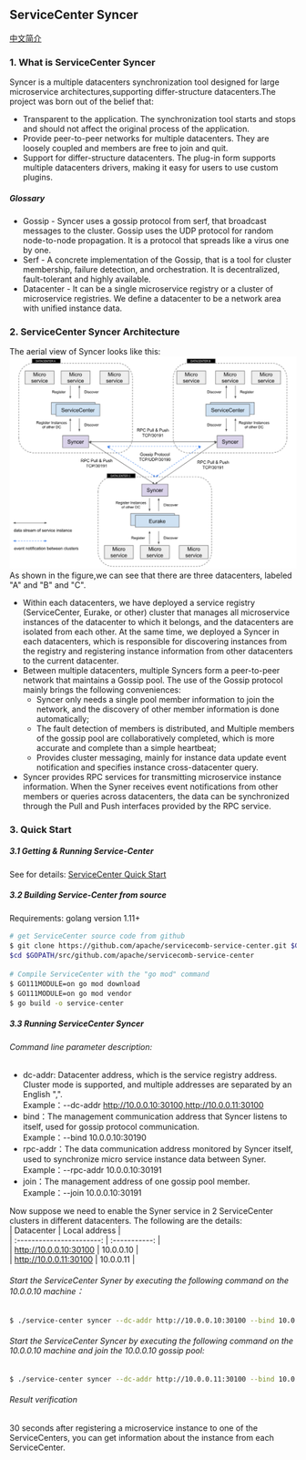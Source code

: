 ServiceCenter Syncer
-------
[中文简介](./README-ZH.md)

### 1. What is ServiceCenter Syncer  
Syncer is a multiple datacenters synchronization tool designed for large microservice architectures,supporting differ-structure datacenters.The project was born out of the belief that:  
- Transparent to the application. The synchronization tool starts and stops and should not affect the original process of the application.  
- Provide peer-to-peer networks for multiple datacenters. They are loosely coupled and members are free to join and quit.  
- Support for differ-structure datacenters. The plug-in form supports multiple datacenters drivers, making it easy for users to use custom plugins.

##### Glossary 
- Gossip - Syncer  uses a gossip protocol from serf, that broadcast messages to the cluster. Gossip uses the UDP protocol for random node-to-node propagation. It is a protocol that spreads like a virus one by one.  
- Serf - A concrete implementation of the Gossip, that  is a tool for cluster membership, failure detection, and orchestration. It is decentralized, fault-tolerant and highly available. 
- Datacenter - It can be a single microservice registry or a cluster of microservice registries. We define a datacenter to be a network area with unified instance data.

### 2. ServiceCenter Syncer Architecture
The aerial view of Syncer looks like this:  
![image](./images/SyncerArchitecture.png?raw=true)  
As shown in the figure,we can see that there are three datacenters, labeled "A" and "B" and "C". 
- Within each datacenters, we have deployed a service registry (ServiceCenter, Eurake, or other) cluster that manages all microservice instances of the datacenter to which it belongs, and the datacenters are isolated from each other. At the same time, we deployed a Syncer in each datacenters, which is responsible for discovering instances from the registry and registering instance information from other datacenters to the current datacenter.
- Between multiple datacenters, multiple Syncers form a peer-to-peer network that maintains a Gossip pool. The use of the Gossip protocol mainly brings the following conveniences:
   - Syncer only needs a single pool member information to join the network, and the discovery of other member information is done automatically;  
   - The fault detection of members is distributed, and Multiple members of the gossip pool are collaboratively completed, which is more accurate and complete than a simple heartbeat;
   - Provides cluster messaging, mainly for instance data update event notification and specifies instance cross-datacenter query.
-  Syncer provides RPC services for transmitting microservice instance information. When the Syner receives event notifications from other members or queries across datacenters, the data can be synchronized through the Pull and Push interfaces provided by the RPC service.  

### 3. Quick Start
##### 3.1 Getting & Running Service-Center
See for details: [ServiceCenter Quick Start](https://github.com/apache/servicecomb-service-center#quick-start)  

##### 3.2 Building Service-Center from source
Requirements: golang version 1.11+  
```bash
# get ServiceCenter source code from github
$ git clone https://github.com/apache/servicecomb-service-center.git $GOPATH/src/github.com/apache/servicecomb-service-center
$cd $GOPATH/src/github.com/apache/servicecomb-service-center

# Compile ServiceCenter with the "go mod" command
$ GO111MODULE=on go mod download
$ GO111MODULE=on go mod vendor
$ go build -o service-center
```

##### 3.3 Running ServiceCenter Syncer
###### Command line parameter description:
- dc-addr: Datacenter address, which is the service registry address. Cluster mode is supported, and multiple addresses are separated by an English ",".   
Example：--dc-addr http://10.0.0.10:30100,http://10.0.0.11:30100
- bind：The management communication address that Syncer listens to itself, used for gossip protocol communication.  
Example：--bind 10.0.0.10:30190
- rpc-addr：The data communication address monitored by Syncer itself, used to synchronize micro service instance data between Syner.  
Example：--rpc-addr 10.0.0.10:30191
- join：The management address of one gossip pool member.  
Example：--join 10.0.0.10:30191 

Now suppose we need to enable the Syner service in 2 ServiceCenter clusters in different datacenters. The following are the details:  
| Datacenter                | Local address |  
| :-----------------------: | :-----------: |  
| http://10.0.0.10:30100    | 10.0.0.10     |   
| http://10.0.0.11:30100    | 10.0.0.11     | 

###### Start the ServiceCenter Syner by executing the following command on the 10.0.0.10 machine：
```bash
$ ./service-center syncer --dc-addr http://10.0.0.10:30100 --bind 10.0.0.10:30190 --rpc-addr 10.0.0.10:30191
```
  
###### Start the ServiceCenter Syncer by executing the following command on the 10.0.0.10 machine and join the 10.0.0.10 gossip pool:
```bash
$ ./service-center syncer --dc-addr http://10.0.0.11:30100 --bind 10.0.0.11:30190 --rpc-addr 10.0.0.11:30191 --join 10.0.0.10:30191
```

###### Result verification  
30 seconds after registering a microservice instance to one of the ServiceCenters, you can get information about the instance from each ServiceCenter.

